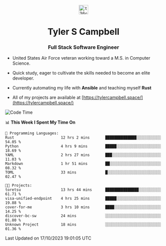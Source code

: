 <p align="center">
<a href="https://www.linkedin.com/in/t36campbell" target="blank"><img align="center" src="https://ik.imagekit.io/t36campbell/Portfolio/linkedin.png.original_m8bbGgPh6.png" alt="t36campbell" height="30" width="30" /></a>
</p>
<h1 align="center">Tyler S Campbell</h1>
<h3 align="center">Full Stack Software Engineer</h3>

* United States Air Force veteran working toward a M.S. in Computer Science.

* Quick study, eager to cultivate the skills needed to become an elite developer.

* Currently automating my life with **Ansible** and teaching myself **Rust**

* All of my projects are available at [https://tylercampbell.space/](https://tylercampbell.space/)

<!--START_SECTION:waka-->
![Code Time](http://img.shields.io/badge/Code%20Time-2%2C896%20hrs%2040%20mins-blue)

📊 **This Week I Spent My Time On** 

```text
💬 Programming Languages: 
Rust                     12 hrs 2 mins       ██████████████░░░░░░░░░░░   54.05 % 
Python                   4 hrs 9 mins        █████░░░░░░░░░░░░░░░░░░░░   18.69 % 
YAML                     2 hrs 27 mins       ███░░░░░░░░░░░░░░░░░░░░░░   11.03 % 
Markdown                 1 hr 51 mins        ██░░░░░░░░░░░░░░░░░░░░░░░   08.32 % 
TOML                     33 mins             █░░░░░░░░░░░░░░░░░░░░░░░░   02.47 % 

🐱‍💻 Projects: 
toretsu                  13 hrs 44 mins      ███████████████░░░░░░░░░░   61.71 % 
visa-unified-endpoint    4 hrs 25 mins       █████░░░░░░░░░░░░░░░░░░░░   19.88 % 
cover-for-me             3 hrs 10 mins       ████░░░░░░░░░░░░░░░░░░░░░   14.25 % 
discover-bc-sw           24 mins             ░░░░░░░░░░░░░░░░░░░░░░░░░   01.80 % 
Unknown Project          18 mins             ░░░░░░░░░░░░░░░░░░░░░░░░░   01.36 % 
```


 Last Updated on 17/10/2023 19:01:05 UTC
<!--END_SECTION:waka-->
